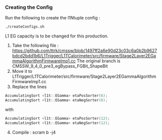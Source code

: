 ### Creating the Config

Run the following to create the l1Ntuple config :

  ```bash
  ./createConfigs.sh
  ```

L1 EG capacity is to be changed for this production. 
1. Take the following file : https://github.com/ttrk/cmssw/blob/1497ff2a6e90d23c03c6a0b2b9627bdcd2bdd1b6/L1Trigger/L1TCalorimeter/src/firmware/Stage2Layer2EGammaAlgorithmFirmwareImp1.cc
     The original branch is CMSSW_9_4_0_pre3_egBypass_FGBit_ShapeBit
2. Move it to L1Trigger/L1TCalorimeter/src/firmware/Stage2Layer2EGammaAlgorithmFirmwareImp1.cc
3. Replace the lines 

  ```cpp
AccumulatingSort <l1t::EGamma> etaPosSorter(6);
AccumulatingSort <l1t::EGamma> etaNegSorter(6);
  ```
  with
  ```cpp
AccumulatingSort <l1t::EGamma> etaPosSorter(12);
AccumulatingSort <l1t::EGamma> etaNegSorter(12);
  ```
4. Compile : scram b -j4

